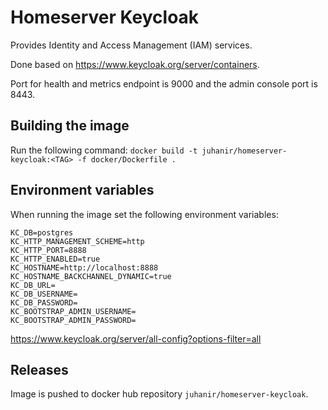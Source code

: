 # Homeserver Keycloak

Provides Identity and Access Management (IAM) services.

Done based on https://www.keycloak.org/server/containers.

Port for health and metrics endpoint is 9000 and the admin console port is 8443.

## Building the image

Run the following command:
`docker build -t juhanir/homeserver-keycloak:<TAG> -f docker/Dockerfile .`


## Environment variables

When running the image set the following environment variables:
```shell
KC_DB=postgres
KC_HTTP_MANAGEMENT_SCHEME=http
KC_HTTP_PORT=8888
KC_HTTP_ENABLED=true
KC_HOSTNAME=http://localhost:8888
KC_HOSTNAME_BACKCHANNEL_DYNAMIC=true
KC_DB_URL=
KC_DB_USERNAME=
KC_DB_PASSWORD=
KC_BOOTSTRAP_ADMIN_USERNAME=
KC_BOOTSTRAP_ADMIN_PASSWORD=
```

https://www.keycloak.org/server/all-config?options-filter=all

## Releases

Image is pushed to docker hub repository `juhanir/homeserver-keycloak`.
